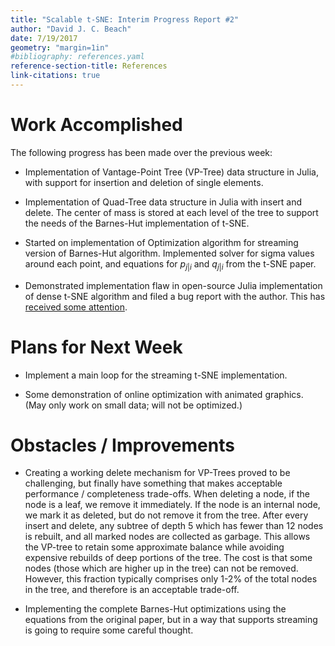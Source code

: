 ```yaml
---
title: "Scalable t-SNE: Interim Progress Report #2"
author: "David J. C. Beach"
date: 7/19/2017
geometry: "margin=1in"
#bibliography: references.yaml
reference-section-title: References
link-citations: true
---
```


# Work Accomplished

The following progress has been made over the previous week:

  * Implementation of Vantage-Point Tree (VP-Tree) data structure in Julia,
    with support for insertion and deletion of single elements.

  * Implementation of Quad-Tree data structure in Julia with insert and delete.
    The center of mass is stored at each level of the tree to support the
    needs of the Barnes-Hut implementation of t-SNE.

  * Started on implementation of Optimization algorithm for streaming version
    of Barnes-Hut algorithm.  Implemented solver for sigma values around each
    point, and equations for $p_{j|i}$ and $q_{j|i}$ from the t-SNE paper.

  * Demonstrated implementation flaw in open-source Julia implementation of dense
    t-SNE algorithm and filed a bug report with the author.  This has
    [received some attention](https://github.com/lejon/TSne.jl/issues/11).

# Plans for Next Week

  * Implement a main loop for the streaming t-SNE implementation.

  * Some demonstration of online optimization with animated graphics.  (May
    only work on small data; will not be optimized.)

# Obstacles / Improvements

  * Creating a working delete mechanism for VP-Trees proved to be challenging, but
    finally have something that makes acceptable performance / completeness
    trade-offs.  When deleting a node, if the node is a leaf, we remove it immediately.
    If the node is an internal node, we mark it as deleted, but do not remove it
    from the tree.  After every insert and delete, any subtree of depth 5 which has
    fewer than 12 nodes is rebuilt, and all marked nodes are collected as garbage.
    This allows the VP-tree to retain some approximate balance while avoiding
    expensive rebuilds of deep portions of the tree.  The cost is that some nodes
    (those which are higher up in the tree) can not be removed.  However, this
    fraction typically comprises only 1-2% of the total nodes in the tree, and
    therefore is an acceptable trade-off.

  * Implementing the complete Barnes-Hut optimizations using the equations
    from the original paper, but in a way that supports streaming is going to
    require some careful thought.
